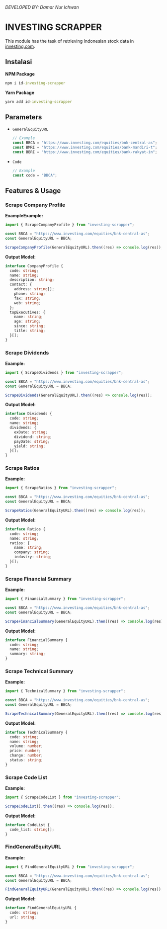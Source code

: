 _DEVELOPED BY: Damar Nur Ichwan_

# INVESTING SCRAPPER

This module has the task of retrieving Indonesian stock data in [investing.com](https://www.investing.com/).

## Instalasi

**NPM Package**

```cmd
npm i id-investing-scrapper
```

**Yarn Package**

```cmd
yarn add id-investing-scrapper
```

## Parameters

- `GeneralEquityURL`
  ```ts
  // Example
  const BBCA = "https://www.investing.com/equities/bnk-central-as";
  const BMRI = "https://www.investing.com/equities/bank-mandiri-t";
  const BBRI = "https://www.investing.com/equities/bank-rakyat-in";
  ```
- `Code`
  ```ts
  // Example
  const code = "BBCA";
  ```

## Features & Usage

### Scrape Company Profile

**ExampleExample:**

```ts
import { ScrapeCompanyProfile } from "investing-scrapper";

const BBCA = "https://www.investing.com/equities/bnk-central-as";
const GeneralEquityURL = BBCA;

ScrapeCompanyProfile(GeneralEquityURL).then((res) => console.log(res));
```

**Output Model:**

```ts
interface CompanyProfile {
  code: string;
  name: string;
  description: string;
  contact: {
    address: string[];
    phone: string;
    fax: string;
    web: string;
  };
  topExecutives: {
    name: string;
    age: string;
    since: string;
    title: string;
  }[];
}
```

### Scrape Dividends

**Example:**

```ts
import { ScrapeDividends } from "investing-scrapper";

const BBCA = "https://www.investing.com/equities/bnk-central-as";
const GeneralEquityURL = BBCA;

ScrapeDividends(GeneralEquityURL).then((res) => console.log(res));
```

**Output Model:**

```ts
interface Dividends {
  code: string;
  name: string;
  dividends: {
    exDate: string;
    dividend: string;
    payDate: string;
    yield: string;
  }[];
}
```

### Scrape Ratios

**Example:**

```ts
import { ScrapeRatios } from "investing-scrapper";

const BBCA = "https://www.investing.com/equities/bnk-central-as";
const GeneralEquityURL = BBCA;

ScrapeRatios(GeneralEquityURL).then((res) => console.log(res));
```

**Output Model:**

```ts
interface Ratios {
  code: string;
  name: string;
  ratios: {
    name: string;
    company: string;
    industry: string;
  }[];
}
```

### Scrape Financial Summary

**Example:**

```ts
import { FinancialSummary } from "investing-scrapper";

const BBCA = "https://www.investing.com/equities/bnk-central-as";
const GeneralEquityURL = BBCA;

ScrapeFinancialSummary(GeneralEquityURL).then((res) => console.log(res));
```

**Output Model:**

```ts
interface FinancialSummary {
  code: string;
  name: string;
  summary: string;
}
```

### Scrape Technical Summary

**Example:**

```ts
import { TechnicalSummary } from "investing-scrapper";

const BBCA = "https://www.investing.com/equities/bnk-central-as";
const GeneralEquityURL = BBCA;

ScrapeTechnicalSummary(GeneralEquityURL).then((res) => console.log(res));
```

**Output Model:**

```ts
interface TechnicalSummary {
  code: string;
  name: string;
  volume: number;
  price: number;
  change: number;
  status: string;
}
```

### Scrape Code List

**Example:**

```ts
import { ScrapeCodeList } from "investing-scrapper";

ScrapeCodeList().then((res) => console.log(res));
```

**Output Model:**

```ts
interface CodeList {
  code_list: string[];
}
```

### FindGeneralEquityURL

**Example:**

```ts
import { FindGeneralEquityURL } from "investing-scrapper";

const BBCA = "https://www.investing.com/equities/bnk-central-as";
const GeneralEquityURL = BBCA;

FindGeneralEquityURL(GeneralEquityURL).then((res) => console.log(res));
```

**Output Model:**

```ts
interface FindGeneralEquityURL {
  code: string;
  url: string;
}
```
